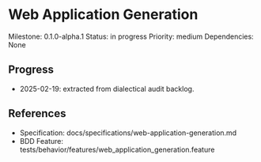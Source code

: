 # Web Application Generation
Milestone: 0.1.0-alpha.1
Status: in progress
Priority: medium
Dependencies: None

## Progress
- 2025-02-19: extracted from dialectical audit backlog.

## References
- Specification: docs/specifications/web-application-generation.md
- BDD Feature: tests/behavior/features/web_application_generation.feature
